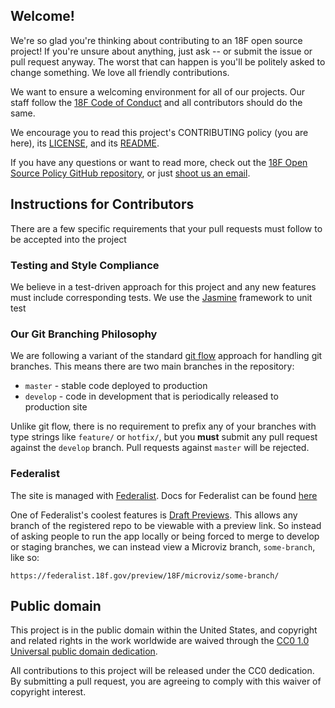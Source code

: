 ## Welcome!

We're so glad you're thinking about contributing to an 18F open source project!
If you're unsure about anything, just ask -- or submit the issue or pull request
anyway. The worst that can happen is you'll be politely asked to change
something. We love all friendly contributions.

We want to ensure a welcoming environment for all of our projects. Our staff
follow the [18F Code of
Conduct](https://github.com/18F/code-of-conduct/blob/master/code-of-conduct.md)
and all contributors should do the same.

We encourage you to read this project's CONTRIBUTING policy (you are here), its
[LICENSE](LICENSE.md), and its [README](README.md).

If you have any questions or want to read more, check out the [18F Open Source
Policy GitHub repository]( https://github.com/18f/open-source-policy), or just
[shoot us an email](mailto:18f@gsa.gov).

## Instructions for Contributors

There are a few specific requirements that your pull requests must follow to be
accepted into the project

### Testing and Style Compliance

We believe in a test-driven approach for this project and any new features must
include corresponding tests. We use the
[Jasmine](http://jasmine.github.io/) framework to unit test

### Our Git Branching Philosophy

We are following a variant of the standard [git
flow](http://nvie.com/posts/a-successful-git-branching-model/) approach for
handling git branches. This means there are two main branches in the repository:

* `master` - stable code deployed to production
* `develop` - code in development that is periodically released to production site

Unlike git flow, there is no requirement to prefix any of your branches with
type strings like `feature/` or `hotfix/`, but you **must** submit any pull
request against the `develop` branch. Pull requests against `master` will be
rejected.

### Federalist

The site is managed with [Federalist](https://federalist.18f.gov). Docs for Federalist can be found [here](https://federalist-docs.18f.gov/)

One of Federalist's coolest features is [Draft Previews](https://federalist-docs.18f.gov/pages/using-federalist/#managing-site-settings/). This allows any branch of the registered repo to be viewable with a preview link. So instead of asking people to run the app locally or being forced to merge to develop or staging branches, we can instead view a Microviz branch, `some-branch`, like so:

```https://federalist.18f.gov/preview/18F/microviz/some-branch/```

## Public domain

This project is in the public domain within the United States, and
copyright and related rights in the work worldwide are waived through
the [CC0 1.0 Universal public domain dedication](https://creativecommons.org/publicdomain/zero/1.0/).

All contributions to this project will be released under the CC0
dedication. By submitting a pull request, you are agreeing to comply
with this waiver of copyright interest.

